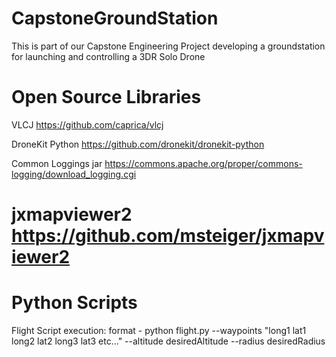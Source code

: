 # CapstoneGroundStation
This is part of our Capstone Engineering Project developing a groundstation for launching and controlling a 3DR Solo Drone


# Open Source Libraries

VLCJ
https://github.com/caprica/vlcj

DroneKit Python
https://github.com/dronekit/dronekit-python

Common Loggings jar
https://commons.apache.org/proper/commons-logging/download_logging.cgi

jxmapviewer2
https://github.com/msteiger/jxmapviewer2
=======
# Python Scripts

Flight Script execution:
format - python flight.py --waypoints "long1 lat1 long2 lat2 long3 lat3 etc..." --altitude desiredAltitude --radius desiredRadius




